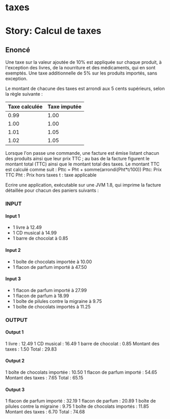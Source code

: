 taxes
=====


Story: Calcul de taxes
======================

Enoncé
------

Une taxe sur la valeur ajoutée de 10% est appliquée sur chaque produit, à l'exception des livres, de
la nourriture et des médicaments, qui en sont exemptés. Une taxe additionnelle de 5% sur les
produits importés, sans exception.

Le montant de chacune des taxes est arrondi aux 5 cents supérieurs, selon la règle suivante :

| Taxe calculée | Taxe imputée |
|---------------|--------------|
|          0.99 |         1.00 |
|          1.00 |         1.00 |
|          1.01 |         1.05 |
|          1.02 |         1.05 |

Lorsque l'on passe une commande, une facture est émise listant chacun des produits ainsi que leur
prix TTC ; au bas de la facture figurent le montant total (TTC) ainsi que le montant total des taxes.
Le montant TTC est calculé comme suit :
Pttc = Pht + somme(arrondi(Pht*t/100))
Pttc: Prix TTC
Pht : Prix hors taxes
t : taxe applicable

Ecrire une application, exécutable sur une JVM 1.8, qui imprime la facture détaillée pour chacun des
paniers suivants :

### INPUT

#### Input 1

* 1 livre à 12.49
* 1 CD musical à 14.99
* 1 barre de chocolat à 0.85

#### Input 2

* 1 boîte de chocolats importée à 10.00
* 1 flacon de parfum importé à 47.50

#### Input 3

* 1 flacon de parfum importé à 27.99
* 1 flacon de parfum à 18.99
* 1 boîte de pilules contre la migraine à 9.75
* 1 boîte de chocolats importés à 11.25

### OUTPUT

#### Output 1

1 livre : 12.49
1 CD musical : 16.49
1 barre de chocolat : 0.85
Montant des taxes : 1.50
Total : 29.83

#### Output 2

1 boîte de chocolats importée : 10.50
1 flacon de parfum importé : 54.65
Montant des taxes : 7.65
Total : 65.15

#### Output 3

1 flacon de parfum importé : 32.19
1 flacon de parfum : 20.89
1 boîte de pilules contre la migraine : 9.75
1 boîte de chocolats importés : 11.85
Montant des taxes : 6.70
Total : 74.68